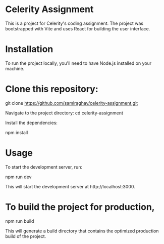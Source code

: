# Celerity Assignment
This is a project for Celerity's coding assignment. The project was bootstrapped with Vite and uses React for building the user interface.

# Installation
To run the project locally, you'll need to have Node.js installed on your machine.

# Clone this repository:

 git clone https://github.com/samiraghav/celerity-assignment.git

Navigate to the project directory: cd celerity-assignment

Install the dependencies:

 npm install

# Usage

To start the development server, run:

npm run dev

This will start the development server at http://localhost:3000.

# To build the project for production, 

npm run build

This will generate a build directory that contains the optimized production build of the project.